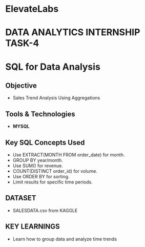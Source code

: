 # ElevateLabs
# DATA ANALYTICS INTERNSHIP TASK-4
#  SQL for Data Analysis

## Objective
*  Sales Trend Analysis Using Aggregations

## Tools & Technologies
* **MYSQL**

## Key SQL Concepts Used
* Use EXTRACT(MONTH FROM order_date) for month.
* GROUP BY year/month.
* Use SUM() for revenue.
* COUNT(DISTINCT order_id) for volume.
* Use ORDER BY for sorting.
* Limit results for specific time periods.

## DATASET
* SALESDATA.csv from KAGGLE

## KEY LEARNINGS
* Learn how to group data and analyze time trends
